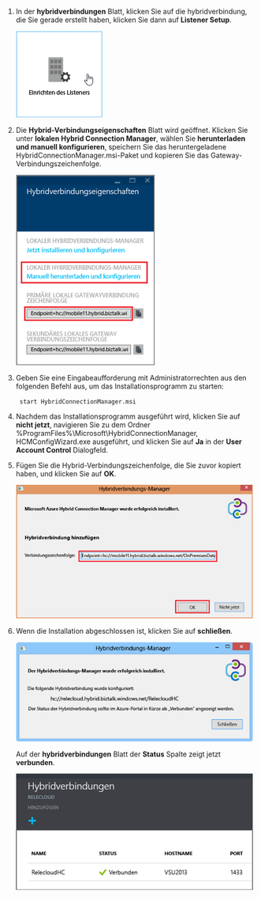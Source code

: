 
1. In der **hybridverbindungen** Blatt, klicken Sie auf die hybridverbindung, die Sie gerade erstellt haben, klicken Sie dann auf **Listener Setup**.
   
    ![Klicken Sie auf Listener-Setup](./media/app-service-hybrid-connections-manager-install/D04ClickListenerSetup.png)
2. Die **Hybrid-Verbindungseigenschaften** Blatt wird geöffnet. Klicken Sie unter **lokalen Hybrid Connection Manager**, wählen Sie **herunterladen und manuell konfigurieren**, speichern Sie das heruntergeladene HybridConnectionManager.msi-Paket und kopieren Sie das Gateway-Verbindungszeichenfolge.
   
    ![Klicken Sie hier, um zu installieren](./media/app-service-hybrid-connections-manager-install/D05ClickToInstallHCM.png)
3. Geben Sie eine Eingabeaufforderung mit Administratorrechten aus den folgenden Befehl aus, um das Installationsprogramm zu starten:
   
        start HybridConnectionManager.msi
4. Nachdem das Installationsprogramm ausgeführt wird, klicken Sie auf **nicht jetzt**, navigieren Sie zu dem Ordner %ProgramFiles%\Microsoft\HybridConnectionManager, HCMConfigWizard.exe ausgeführt, und klicken Sie auf **Ja** in der **User Account Control** Dialogfeld.
5. Fügen Sie die Hybrid-Verbindungszeichenfolge, die Sie zuvor kopiert haben, und klicken Sie auf **OK**. 
   
    ![Installieren von](./media/app-service-hybrid-connections-manager-install/D08aHCMInstallManual.png)
6. Wenn die Installation abgeschlossen ist, klicken Sie auf **schließen**.
   
    ![Klicken Sie auf Schließen](./media/app-service-hybrid-connections-manager-install/D09HCMInstallComplete.png)
   
    Auf der **hybridverbindungen** Blatt der **Status** Spalte zeigt jetzt **verbunden**. 
   
    ![Status verbunden](./media/app-service-hybrid-connections-manager-install/D10HCStatusConnected.png)

